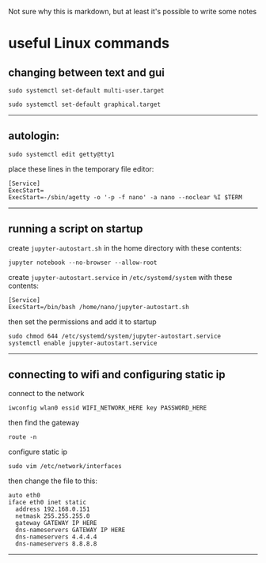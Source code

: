 Not sure why this is markdown, but at least it's possible to write some notes

# useful Linux commands

## changing between text and gui
```
sudo systemctl set-default multi-user.target

sudo systemctl set-default graphical.target
```

***

## autologin:
```
sudo systemctl edit getty@tty1
```
place these lines in the temporary file editor:
```
[Service]
ExecStart=
ExecStart=-/sbin/agetty -o '-p -f nano' -a nano --noclear %I $TERM
```

***

## running a script on startup
create `jupyter-autostart.sh` in the home directory with these contents:
```
jupyter notebook --no-browser --allow-root
```
create `jupyter-autostart.service` in `/etc/systemd/system` with these contents:
```
[Service]
ExecStart=/bin/bash /home/nano/jupyter-autostart.sh
```
then set the permissions and add it to startup
```
sudo chmod 644 /etc/systemd/system/jupyter-autostart.service
systemctl enable jupyter-autostart.service
```

***

## connecting to wifi and configuring static ip
connect to the network
```
iwconfig wlan0 essid WIFI_NETWORK_HERE key PASSWORD_HERE
```
then find the gateway
```
route -n
```
configure static ip
```
sudo vim /etc/network/interfaces
```
then change the file to this:
```
auto eth0
iface eth0 inet static 
  address 192.168.0.151
  netmask 255.255.255.0
  gateway GATEWAY IP HERE
  dns-nameservers GATEWAY IP HERE
  dns-nameservers 4.4.4.4
  dns-nameservers 8.8.8.8
```

***

##